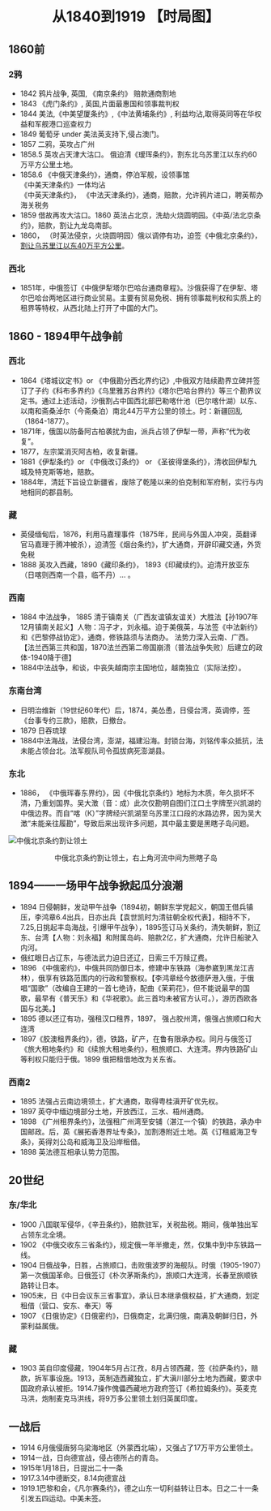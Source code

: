 # <center> 从1840到1919 【时局图】 <Badge type="tip" text="Beta 1.3" /></center>

## 1860前
### 2鸦
- 1842 鸦片战争, 英国, 《南京条约》 赔款通商割地  
- 1843 《虎门条约》, 英国,片面最惠国和领事裁判权  
- 1844 美法,《中美望厦条约》,《中法黄埔条约》, 利益均沾,取得英同等在华权益和军舰港口巡查权力   
- 1849 葡萄牙 under 美法英支持下,侵占澳门。
- 1857 二鸦，英攻占广州
- 1858.5 英攻占天津大沽口。 俄迫清《瑷珲条约》，割东北乌苏里江以东约60万平方公里土地。  
- 1858.6 《中俄天津条约》，通商，停泊军舰，设领事馆  
  《中美天津条约》一体均沾  
  《中英天津条约》， 《中法天津条约》，通商，赔款，允许鸦片进口，聘英帮办海关税务  
- 1859 借故再攻大沽口。1860 英法占北京，洗劫火烧圆明园。《中英/法北京条约》，赔款，割让九龙岛南部。
- 1860， （时英法侵京，火烧圆明园）俄以调停有功，迫签《中俄北京条约》，[割让乌苏里江以东40万平方公里](https://upload.wikimedia.org/wikipedia/commons/1/15/MANCHURIA-U.S.S.R_BOUNDARY_Ct002999.jpg)。
### 西北
- 1851年，中俄签订《中俄伊犁塔尔巴哈台通商章程》。沙俄获得了在伊犁、塔尔巴哈台两地区进行商业贸易。主要有贸易免税、拥有领事裁判权和实质上的租界等特权，从西北陆上打开了中国的大门。

## 1860 - 1894甲午战争前
### 西北
- 1864《塔城议定书》or 《中俄勘分西北界约记》,中俄双方陆续勘界立碑并签订了子约《科布多界约》《乌里雅苏台界约》《塔尔巴哈台界约》等三个勘界议定书。通过上述活动，沙俄割占中国西北部巴勒喀什池（巴尔喀什湖）以东、以南和斋桑淖尔（今斋桑泊）南北44万平方公里的领土。时：新疆回乱（1864-1877）。
- 1871年，俄国以防备阿古柏袭扰为由，派兵占领了伊犁一带，声称“代为收复”。
- 1877，左宗棠消灭阿古柏，收复新疆。
- 1881《伊犁条约》or 《中俄改订条约》 or 《圣彼得堡条约》，清收回伊犁九城及特克斯等地，赔款。
- 1884年，清廷下旨设立新疆省，废除了乾隆以来的伯克制和军府制，实行与内地相同的郡县制。
### 藏
- 英侵缅甸后，1876，利用马嘉理事件（1875年，民间与外国人冲突，英翻译官马嘉理于腾冲被杀），迫清签《烟台条约》，扩大通商，开辟印藏交通，外货免税  
- 1888 英攻入西藏，1890《藏印条约》， 1893《印藏续约》。迫清开放亚东（日喀则西南一个县，临不丹）... 。
### 西南
- 1884 中法战争， 1885 清于镇南关（广西友谊镇友谊关）大胜法【孙1907年12月镇南关起义】人物：冯子才，刘永福。迫于美俄英，与法签《中法新约》和《巴黎停战协定》，通商，修铁路须与法商办。 法势力深入云南、广西。  【法兰西第三共和国，1870法兰西第二帝国崩溃（普法战争失败）后建立的政体-1940降于德】  
- 1884中法战争，和谈，中丧失越南宗主国地位，越南独立（实际法控）。
### 东南台湾
- 日明治维新（19世纪60年代）后，1874，美怂恿，日侵台湾，英调停，签《台事专约三款》，赔款，日撤台。
- 1879 日吞琉球 
- 1884中法海战，法侵台湾，澎湖，福建沿海。封锁台海，刘铭传率众抵抗，法未能占领台北。法军舰队司令孤拔病死澎湖县。

### 东北
- 1886， 《中俄珲春东界约》，因《中俄北京条约》地标为木质，年久损坏不清，乃重划国界。吴大澂（音：成）此次仅勘明自图们江口土字牌至兴凯湖的中俄边界。而自“喀（К）”字牌经兴凯湖至乌苏里江口段的水路边界，因为吴大澂“未能亲往履勘”，导致后来出现许多问题，其中最主要是黑瞎子岛问题。 

![](https://upload.wikimedia.org/wikipedia/commons/1/15/MANCHURIA-U.S.S.R_BOUNDARY_Ct002999.jpg "中俄北京条约割让领土")   
<center> 中俄北京条约割让领土，右上角河流中间为熊瞎子岛</center> 


   
## 1894——一场甲午战争掀起瓜分浪潮
- 1894 日侵朝鲜，发动甲午战争（1894初，朝鲜东学党起义，朝国王借兵镇压，李鸿章6.4出兵，日亦出兵【袁世凯时为清驻朝全权代表】，相持不下，7.25,日挑起丰岛海战，引爆甲午战争），1895签订马关条约，清失朝鲜，割辽东、台湾【人物：刘永福】和附属岛屿、赔款2亿，扩大通商，允许日船驶入内河。
- 俄红眼日占辽东，与德法武力迫日还辽，日索三千万赎辽费。
- 1896 《中俄密约》，中俄共同防御日本，修建中东铁路（海参崴到黑龙江吉林），俄享有铁路范围内的行政和警察权。【李鸿章经今敖德萨港入俄，于俄唱“国歌”（改编自王建的一首七绝诗，配曲《茉莉花》，但不能说最早的国歌，最早有《普天乐》和《华祝歌》。此三首均未被官方认可。），游历西欧各国与北美。】
- 1895 德以还辽有功，强租汉口租界，1897， 强占胶州湾，俄强占旅顺口和大连湾
- 1897《胶澳租界条约》，德，铁路，矿产，在鲁有限承办权。同月与俄签订《旅大租地条约》和《续旅大租地条约》，租旅顺口、大连湾。界内铁路矿山等利权只能归于俄。1899 俄把租借地改为关东省。
### 西南2
- 1895 法强占云南边境领土，扩大通商，取得粤桂滇开矿优先权。
- 1897 英夺中缅边境部分土地，开放西江，三水、梧州通商。
- 1898 《广州租界条约》，法强租广州湾至安铺（湛江一个镇）的铁路，承办中国邮政。后，英《展拓香港界址专条》，加割港附近土地。英《订租威海卫专条》，英得刘公岛和威海卫及沿岸租借。
- 1898 英法德互相承认势力范围。

## 20世纪
### 东/华北
- 1900 八国联军侵华，《辛丑条约》，赔款驻军，关税盐税。期间，俄单独出军占领东北全境。
- 1902 《中俄交收东三省条约》，规定俄一年半撤走，然，仅集中到中东铁路一线。
- 1904 日俄战争，日胜，占旅顺口，击败俄波罗的海舰队。时俄（1905-1907）第一次俄国革命。日俄签订《朴次茅斯条约》，旅顺口大连湾，长春至旅顺铁路转让日本。
- 1905末，日《中日会议东三省事宜》，承认日本继承俄权益，扩大通商，划定租借（营口、安东、奉天）等
- 1907 《日俄协定》《日俄密约》，日俄商定，北满归俄，南满及朝鲜归日，外蒙利益属俄。
### 藏
- 1903 英自印度侵藏，1904年5月占江孜，8月占领西藏，签《拉萨条约》，赔款，拆军事设施。1913，英制造西藏独立，扩大滇川部分土地为西藏，要求中国政府承认被拒。1914.7操作傀儡西藏地方政府签订《希拉姆条约》。英麦克马洪，炮制麦克马洪线，将9万多公里领土划归英属印度。
## 一战后
- 1914 6月俄侵唐努乌梁海地区（外蒙西北端），又强占了17万平方公里领土。
- 1914一战，日向德宣战，侵占德所占的青岛。
- 1915年1月18日，日提出二十一条
- 1917.3.14中德断交，8.14向德宣战
- 1919.1巴黎和会，《凡尔赛条约》，德之山东一切利益转让日本。日之二十一条引发五四运动。中美未签。

